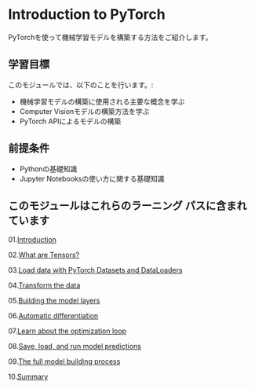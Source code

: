 # Introduction to PyTorch

PyTorchを使って機械学習モデルを構築する方法をご紹介します。

## 学習目標

このモジュールでは、以下のことを行います。:

* 機械学習モデルの構築に使用される主要な概念を学ぶ
* Computer Visionモデルの構築方法を学ぶ
* PyTorch APIによるモデルの構築

## 前提条件

* Pythonの基礎知識
* Jupyter Notebooksの使い方に関する基礎知識

## このモジュールはこれらのラーニング パスに含まれています

01.[Introduction](01.Introduction.md)

02.[What are Tensors?](02.What-are-Tensors.ipynb)

03.[Load data with PyTorch Datasets and DataLoaders](03.Load-data-with-PyTorch-Datasets-and-Dataloaders.ipynb)

04.[Transform the data]()

05.[Building the model layers]()

06.[Automatic differentiation]()

07.[Learn about the optimization loop]()

08.[Save, load, and run model predictions]()

09.[The full model building process]()

10.[Summary]()
